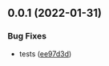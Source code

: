 ## 0.0.1 (2022-01-31)


### Bug Fixes

* tests ([ee97d3d](https://github.com/protoarch/angular/commit/ee97d3d9ea52efff2488d797e26b915b0e71a39a))



